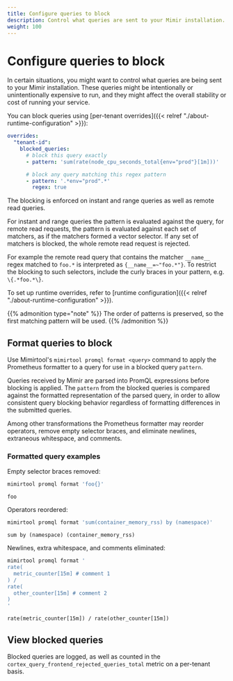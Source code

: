 ```yaml
---
title: Configure queries to block
description: Control what queries are sent to your Mimir installation.
weight: 100
---
```


# Configure queries to block

In certain situations, you might want to control what queries are being sent to your Mimir installation. These queries
might be intentionally or unintentionally expensive to run, and they might affect the overall stability or cost of running
your service.

You can block queries using [per-tenant overrides]({{< relref "./about-runtime-configuration" >}}):

```yaml
overrides:
  "tenant-id":
    blocked_queries:
      # block this query exactly
      - pattern: 'sum(rate(node_cpu_seconds_total{env="prod"}[1m]))'

      # block any query matching this regex pattern
      - pattern: '.*env="prod".*'
        regex: true
```

The blocking is enforced on instant and range queries as well as remote read queries.

For instant and range queries the pattern is evaluated against the query, for remote read requests, the pattern is evaluated against each set of matchers, as if the matchers formed a vector selector. If any set of matchers is blocked, the whole remote read request is rejected.

For example the remote read query that contains the matcher `__name__` regex matched to `foo.*` is interpreted as `{__name__=~"foo.*"}`. To restrict the blocking to such selectors, include the curly braces in your pattern, e.g. `\{.*foo.*\}`.

To set up runtime overrides, refer to [runtime configuration]({{< relref "./about-runtime-configuration" >}}).

{{% admonition type="note" %}}
The order of patterns is preserved, so the first matching pattern will be used.
{{% /admonition %}}

## Format queries to block

Use Mimirtool's `mimirtool promql format <query>` command to apply the Prometheus formatter to a query
for use in a blocked query `pattern`.

Queries received by Mimir are parsed into PromQL expressions before blocking is applied.
The `pattern` from the blocked queries is compared against the formatted representation of the parsed query,
in order to allow consistent query blocking behavior regardless of formatting differences in the submitted queries.

Among other transformations the Prometheus formatter may reorder operators, remove empty selector braces,
and eliminate newlines, extraneous whitespace, and comments.

### Formatted query examples

Empty selector braces removed:

```bash
mimirtool promql format 'foo{}'
```

```console
foo
```

Operators reordered:

```bash
mimirtool promql format 'sum(container_memory_rss) by (namespace)'
```

```console
sum by (namespace) (container_memory_rss)
```

Newlines, extra whitespace, and comments eliminated:

```bash
mimirtool promql format '
rate(
  metric_counter[15m] # comment 1
) /
rate(
  other_counter[15m] # comment 2
)
'
```

```console
rate(metric_counter[15m]) / rate(other_counter[15m])
```

## View blocked queries

Blocked queries are logged, as well as counted in the `cortex_query_frontend_rejected_queries_total` metric on a per-tenant basis.

